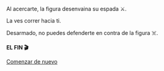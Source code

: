 Al acercarte, la figura desenvaina su espada ⚔️.

La ves correr hacia ti.

Desarmado, no puedes defenderte en contra de la figura ☠️.

**EL FIN 🎬**

[Comenzar de nuevo](../begin-journey.md)
